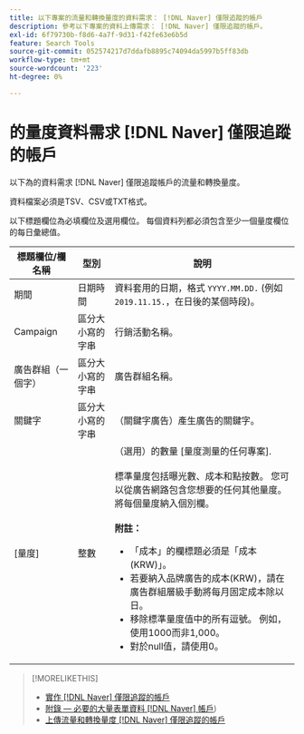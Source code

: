 ```yaml
---
title: 以下專案的流量和轉換量度的資料需求： [!DNL Naver] 僅限追蹤的帳戶
description: 參考以下專案的資料上傳需求： [!DNL Naver] 僅限追蹤的帳戶。
exl-id: 6f79730b-f8d6-4a7f-9d31-f42fe63e6b5d
feature: Search Tools
source-git-commit: 052574217d7ddafb8895c74094da5997b5ff83db
workflow-type: tm+mt
source-wordcount: '223'
ht-degree: 0%

---
```


# 的量度資料需求 [!DNL Naver] 僅限追蹤的帳戶

以下為的資料需求 [!DNL Naver] 僅限追蹤帳戶的流量和轉換量度。

資料檔案必須是TSV、CSV或TXT格式。

以下標題欄位為必填欄位及選用欄位。 每個資料列都必須包含至少一個量度欄位的每日彙總值。

| 標題欄位/欄名稱 | 型別 | 說明 |
| ---- | ---- | ---- |
| 期間 | 日期時間 | 資料套用的日期，格式 `YYYY.MM.DD.` (例如 `2019.11.15.`，在日後的某個時段)。 |
| Campaign | 區分大小寫的字串 | 行銷活動名稱。 |
| 廣告群組（一個字） | 區分大小寫的字串 | 廣告群組名稱。 |
| 關鍵字 | 區分大小寫的字串 | （關鍵字廣告）產生廣告的關鍵字。 |
| [量度] | 整數 | （選用）的數量 [量度測量的任何專案].</br><br>標準量度包括曝光數、成本和點按數。 您可以從廣告網路包含您想要的任何其他量度。 將每個量度納入個別欄。<br><br><b>附註：</b><ul><li>「成本」的欄標題必須是「成本(KRW)」。</li><li>若要納入品牌廣告的成本(KRW)，請在廣告群組層級手動將每月固定成本除以日。</li><li>移除標準量度值中的所有逗號。 例如，使用1000而非1,000。</li><li>對於null值，請使用0。</li></ul> |

>[!MORELIKETHIS]
>
>* [實作 [!DNL Naver] 僅限追蹤的帳戶](/help/search-social-commerce/campaign-management/naver-tracking-only-account-implement.md)
>* [附錄 — 必要的大量表單資料 [!DNL Naver] 帳戶](/help/search-social-commerce/campaign-management/bulksheets/bulksheet-data-formats/bulksheet-data-naver.md))
>* [上傳流量和轉換量度 [!DNL Naver] 僅限追蹤的帳戶](/help/search-social-commerce/tools/metrics-upload-tracking-campaigns/naver-tracking-campaigns-upload-metrics.md)
